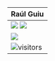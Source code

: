 | Raúl Guiu |
| --- |
| <a href="https://www.linkedin.com/in/rguiu/"><img src="https://img.shields.io/badge/linkedin-%230077B5.svg?&style=for-the-badge&logo=linkedin&logoColor=white" /></a> <a href="https://stackoverflow.com/users/193004/raul-guiu"><img src="https://img.shields.io/badge/stackoverflow-%230077B5.svg?&style=for-the-badge&logo=stackoverflow" /></a> |
| <img align="left" src="https://github-readme-stats.vercel.app/api?username=rguiu&show_icons=true&icon_color=CE1D2D&text_color=718096&bg_color=00000000&hide_title=true&hide_border=false" /> |
| ![visitors](https://visitor-badge.laobi.icu/badge?page_id=rguiu.rguiu.1) |

<!--
**rguiu/rguiu** is a ✨ _special_ ✨ repository because its `README.md` (this file) appears on your GitHub profile.

Here are some ideas to get you started:

- 🔭 I’m currently working on ...
- 🌱 I’m currently learning ...
- 👯 I’m looking to collaborate on ...
- 🤔 I’m looking for help with ...
- 💬 Ask me about ...
- 📫 How to reach me: ...
- 😄 Pronouns: ...
- ⚡ Fun fact: ...
-->
